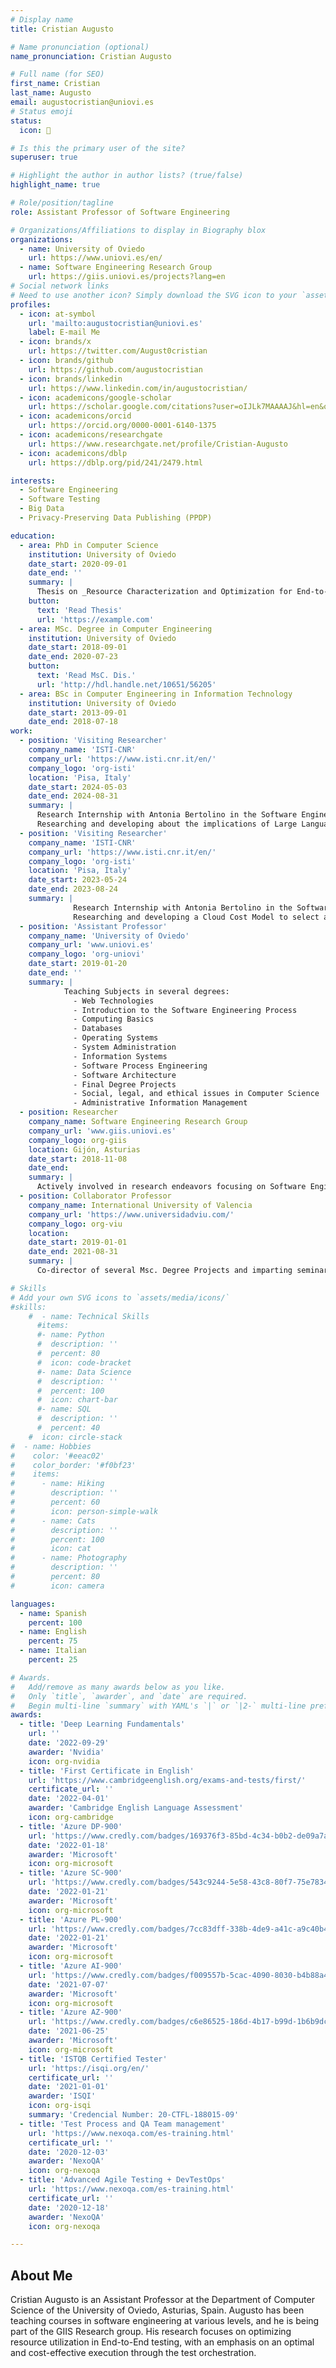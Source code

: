 ```yaml
---
# Display name
title: Cristian Augusto

# Name pronunciation (optional)
name_pronunciation: Cristian Augusto

# Full name (for SEO)
first_name: Cristian
last_name: Augusto
email: augustocristian@uniovi.es
# Status emoji
status:
  icon: 🦉

# Is this the primary user of the site?
superuser: true

# Highlight the author in author lists? (true/false)
highlight_name: true

# Role/position/tagline
role: Assistant Professor of Software Engineering

# Organizations/Affiliations to display in Biography blox
organizations:
  - name: University of Oviedo
    url: https://www.uniovi.es/en/
  - name: Software Engineering Research Group
    url: https://giis.uniovi.es/projects?lang=en
# Social network links
# Need to use another icon? Simply download the SVG icon to your `assets/media/icons/` folder.
profiles:
  - icon: at-symbol
    url: 'mailto:augustocristian@uniovi.es'
    label: E-mail Me
  - icon: brands/x
    url: https://twitter.com/August0cristian
  - icon: brands/github
    url: https://github.com/augustocristian
  - icon: brands/linkedin
    url: https://www.linkedin.com/in/augustocristian/
  - icon: academicons/google-scholar
    url: https://scholar.google.com/citations?user=oIJLk7MAAAAJ&hl=en&oi=ao
  - icon: academicons/orcid
    url: https://orcid.org/0000-0001-6140-1375
  - icon: academicons/researchgate
    url: https://www.researchgate.net/profile/Cristian-Augusto
  - icon: academicons/dblp
    url: https://dblp.org/pid/241/2479.html

interests:
  - Software Engineering
  - Software Testing
  - Big Data
  - Privacy-Preserving Data Publishing (PPDP)

education:
  - area: PhD in Computer Science
    institution: University of Oviedo
    date_start: 2020-09-01
    date_end: ''
    summary: |
      Thesis on _Resource Characterization and Optimization for End-to-End Testing_. Supervised by [Prof Claudio de la Riva](https://orcid.org/0000-0001-5592-9683).
    button:
      text: 'Read Thesis'
      url: 'https://example.com'
  - area: MSc. Degree in Computer Engineering
    institution: University of Oviedo
    date_start: 2018-09-01
    date_end: 2020-07-23
    button:
      text: 'Read MsC. Dis.'
      url: 'http://hdl.handle.net/10651/56205'
  - area: BSc in Computer Engineering in Information Technology
    institution: University of Oviedo
    date_start: 2013-09-01
    date_end: 2018-07-18
work:
  - position: 'Visiting Researcher'
    company_name: 'ISTI-CNR'
    company_url: 'https://www.isti.cnr.it/en/'
    company_logo: 'org-isti'
    location: 'Pisa, Italy'
    date_start: 2024-05-03
    date_end: 2024-08-31
    summary: |
      Research Internship with Antonia Bertolino in the Software Engineering & Dependable Computing Research Lab. 
      Researching and developing about the implications of Large Language Models in System Testing
  - position: 'Visiting Researcher'
    company_name: 'ISTI-CNR'
    company_url: 'https://www.isti.cnr.it/en/'
    company_logo: 'org-isti'
    location: 'Pisa, Italy'
    date_start: 2023-05-24
    date_end: 2023-08-24
    summary: |
              Research Internship with Antonia Bertolino in the Software Engineering & Dependable Computing Research Lab. 
              Researching and developing a Cloud Cost Model to select a cost-efficient Cloud Infrastructure for End-to-End testing
  - position: 'Assistant Professor'
    company_name: 'University of Oviedo'
    company_url: 'www.uniovi.es'
    company_logo: 'org-uniovi'
    date_start: 2019-01-20
    date_end: ''
    summary: |
            Teaching Subjects in several degrees:
              - Web Technologies
              - Introduction to the Software Engineering Process
              - Computing Basics
              - Databases
              - Operating Systems
              - System Administration
              - Information Systems
              - Software Process Engineering 
              - Software Architecture
              - Final Degree Projects
              - Social, legal, and ethical issues in Computer Science
              - Administrative Information Management
  - position: Researcher
    company_name: Software Engineering Research Group
    company_url: 'www.giis.uniovi.es'
    company_logo: org-giis
    location: Gijón, Asturias
    date_start: 2018-11-08
    date_end: 
    summary: |
      Actively involved in research endeavors focusing on Software Engineering and Testing
  - position: Collaborator Professor
    company_name: International University of Valencia
    company_url: 'https://www.universidadviu.com/'
    company_logo: org-viu
    location:
    date_start: 2019-01-01
    date_end: 2021-08-31
    summary: |
      Co-director of several Msc. Degree Projects and imparting seminars about Privacy Preserving Data Publishing.

# Skills
# Add your own SVG icons to `assets/media/icons/`
#skills:
    #  - name: Technical Skills
      #items:
      #- name: Python
      #  description: ''
      #  percent: 80
      #  icon: code-bracket
      #- name: Data Science
      #  description: ''
      #  percent: 100
      #  icon: chart-bar
      #- name: SQL
      #  description: ''
      #  percent: 40
    #  icon: circle-stack
#  - name: Hobbies
#    color: '#eeac02'
#    color_border: '#f0bf23'
#    items:
#      - name: Hiking
#        description: ''
#        percent: 60
#        icon: person-simple-walk
#      - name: Cats
#        description: ''
#        percent: 100
#        icon: cat
#      - name: Photography
#        description: ''
#        percent: 80
#        icon: camera

languages:
  - name: Spanish
    percent: 100
  - name: English
    percent: 75
  - name: Italian
    percent: 25

# Awards.
#   Add/remove as many awards below as you like.
#   Only `title`, `awarder`, and `date` are required.
#   Begin multi-line `summary` with YAML's `|` or `|2-` multi-line prefix and indent 2 spaces below.
awards:
  - title: 'Deep Learning Fundamentals'
    url: ''
    date: '2022-09-29'
    awarder: 'Nvidia'
    icon: org-nvidia
  - title: 'First Certificate in English'
    url: 'https://www.cambridgeenglish.org/exams-and-tests/first/'
    certificate_url: ''
    date: '2022-04-01'
    awarder: 'Cambridge English Language Assessment'
    icon: org-cambridge
  - title: 'Azure DP-900'
    url: 'https://www.credly.com/badges/169376f3-85bd-4c34-b0b2-de09a7a4f976?source=linked_in_profile'
    date: '2022-01-18'
    awarder: 'Microsoft'
    icon: org-microsoft
  - title: 'Azure SC-900'
    url: 'https://www.credly.com/badges/543c9244-5e58-43c8-80f7-75e78349f936?source=linked_in_profile'
    date: '2022-01-21'
    awarder: 'Microsoft'
    icon: org-microsoft
  - title: 'Azure PL-900'
    url: 'https://www.credly.com/badges/7cc83dff-338b-4de9-a41c-a9c40b40a438?source=linked_in_profile'
    date: '2022-01-21'
    awarder: 'Microsoft'
    icon: org-microsoft
  - title: 'Azure AI-900'
    url: 'https://www.credly.com/badges/f009557b-5cac-4090-8030-b4b88a4dc988?source=linked_in_profile'
    date: '2021-07-07'
    awarder: 'Microsoft'
    icon: org-microsoft
  - title: 'Azure AZ-900'
    url: 'https://www.credly.com/badges/c6e86525-186d-4b17-b99d-1b6b9dcc7fbd?source=linked_in_profile'
    date: '2021-06-25'
    awarder: 'Microsoft'
    icon: org-microsoft
  - title: 'ISTQB Certified Tester'
    url: 'https://isqi.org/en/'
    certificate_url: ''
    date: '2021-01-01'
    awarder: 'ISQI'
    icon: org-isqi
    summary: 'Credencial Number: 20-CTFL-188015-09'
  - title: 'Test Process and QA Team management'
    url: 'https://www.nexoqa.com/es-training.html'
    certificate_url: ''
    date: '2020-12-03'
    awarder: 'NexoQA'
    icon: org-nexoqa
  - title: 'Advanced Agile Testing + DevTestOps'
    url: 'https://www.nexoqa.com/es-training.html'
    certificate_url: ''
    date: '2020-12-18'
    awarder: 'NexoQA'
    icon: org-nexoqa

---
```


## About Me

Cristian Augusto is an Assistant Professor at the Department of Computer Science of the University of Oviedo, Asturias, Spain. Augusto has been teaching courses in software engineering at various levels, and he is being part of the GIIS Research group. His research focuses on optimizing resource utilization in End-to-End testing, with an emphasis on an optimal and cost-effective execution through the test orchestration.